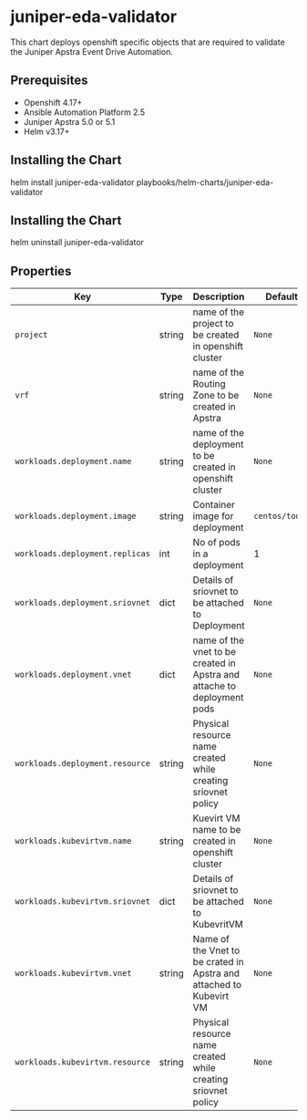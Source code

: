 # juniper-eda-validator
This chart deploys openshift specific objects that are required to validate the 
Juniper Apstra Event Drive Automation.


## Prerequisites

* Openshift 4.17+
* Ansible Automation Platform 2.5
* Juniper Apstra 5.0 or 5.1
* Helm v3.17+


## Installing the Chart

helm install juniper-eda-validator playbooks/helm-charts/juniper-eda-validator

## Installing the Chart

helm uninstall juniper-eda-validator

## Properties

| Key | Type | Description | Default |
|-----|------|-------------|---------|
| `project` | string | name of the project to be created in openshift cluster | `None` |
| `vrf` | string | name of the Routing Zone to be created in Apstra | `None` |
| `workloads.deployment.name` | string | name of the deployment to be created in openshift cluster | `None` |
| `workloads.deployment.image` | string | Container image for deployment  | `centos/tools` |
| `workloads.deployment.replicas` | int | No of pods in a deployment   | 1 |
| `workloads.deployment.sriovnet` | dict | Details of sriovnet to be attached to Deployment | `None` |
| `workloads.deployment.vnet` | dict | name of the vnet to be created in Apstra and attache to deployment pods| `None` |
| `workloads.deployment.resource` | string | Physical resource name created while creating sriovnet policy| `None` |
| `workloads.kubevirtvm.name` | string | Kuevirt VM name to be created in openshift cluster | `None` |
| `workloads.kubevirtvm.sriovnet` | dict | Details of sriovnet to be attached to KubevritVM | `None` |
| `workloads.kubevirtvm.vnet` | string | Name of the Vnet to be crated in Apstra and attached to Kubevirt VM | `None` |
| `workloads.kubevirtvm.resource` | string | Physical resource name created while creating sriovnet policy | `None` |

